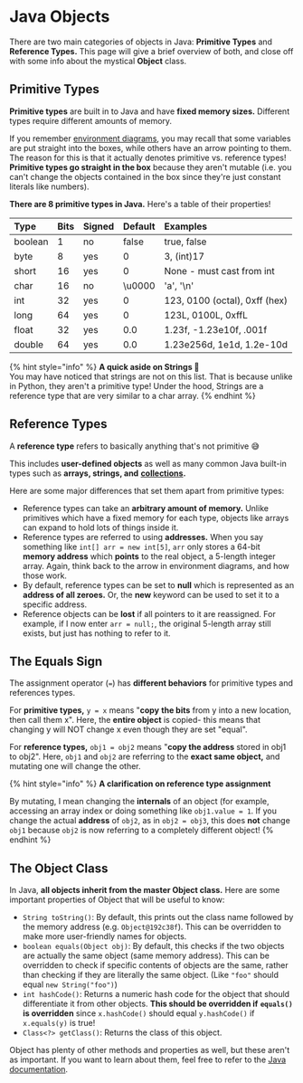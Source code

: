 # Java Objects

There are two main categories of objects in Java: **Primitive Types** and **Reference Types.** This page will give a brief overview of both, and close off with some info about the mystical **Object** class.

## Primitive Types

**Primitive types** are built in to Java and have **fixed memory sizes.** Different types require different amounts of memory.

If you remember [environment diagrams](http://albertwu.org/cs61a/notes/environments), you may recall that some variables are put straight into the boxes, while others have an arrow pointing to them. The reason for this is that it actually denotes primitive vs. reference types! **Primitive types go straight in the box** because they aren't mutable \(i.e. you can't change the objects contained in the box since they're just constant literals like numbers\).

**There are 8 primitive types in Java.** Here's a table of their properties!

| Type | Bits | Signed | Default | Examples |
| :--- | :--- | :--- | :--- | :--- |
| boolean | 1 | no | false | true, false |
| byte | 8 | yes | 0 | 3, \(int\)17 |
| short | 16 | yes | 0 | None - must cast from int |
| char | 16 | no | \u0000 | 'a', '\n' |
| int | 32 | yes | 0 | 123, 0100 \(octal\), 0xff \(hex\) |
| long | 64 | yes | 0 | 123L, 0100L, 0xffL |
| float | 32 | yes | 0.0 | 1.23f, -1.23e10f, .001f |
| double | 64 | yes | 0.0 | 1.23e256d, 1e1d, 1.2e-10d |

{% hint style="info" %}
**A quick aside on Strings 🧵**  
You may have noticed that strings are not on this list. That is because unlike in Python, they aren't a primitive type! Under the hood, Strings are a reference type that are very similar to a char array.
{% endhint %}

## Reference Types

A **reference type** refers to basically anything that's not primitive 😅

This includes **user-defined objects** as well as many common Java built-in types such as **arrays, strings, and** [**collections**](../abstract-data-types/collections/)**.**

Here are some major differences that set them apart from primitive types:

* Reference types can take an **arbitrary amount of memory.** Unlike primitives which have a fixed memory for each type, objects like arrays can expand to hold lots of things inside it.
* Reference types are referred to using **addresses.** When you say something like `int[] arr = new int[5]`, `arr` only stores a 64-bit **memory address** which **points** to the real object, a 5-length integer array. Again, think back to the arrow in environment diagrams, and how those work.
* By default, reference types can be set to **null** which is represented as an **address of all zeroes.** Or, the **new** keyword can be used to set it to a specific address.
* Reference objects can be **lost** if all pointers to it are reassigned. For example, if I now enter `arr = null;`, the original 5-length array still exists, but just has nothing to refer to it.

## The Equals Sign

The assignment operator \(`=`\) has **different behaviors** for primitive types and references types.

For **primitive types,** `y = x` means "**copy** **the bits** from y into a new location, then call them x". Here, the **entire object** is copied- this means that changing y will NOT change x even though they are set "equal".

For **reference types,** `obj1 = obj2` means "**copy the address** stored in obj1 to obj2". Here, `obj1` and `obj2` are referring to the **exact same object,** and mutating one will change the other.

{% hint style="info" %}
**A clarification on reference type assignment**

By mutating, I mean changing the **internals** of an object \(for example, accessing an array index or doing something like `obj1.value = 1`. If you change the actual **address** of `obj2`, as in `obj2 = obj3`, this does **not** change `obj1` because `obj2` is now referring to a completely different object!
{% endhint %}

## The Object Class

In Java, **all objects inherit from the master Object class.** Here are some important properties of Object that will be useful to know:

* `String toString()`: By default, this prints out the class name followed by the memory address \(e.g. `Object@192c38f`\). This can be overridden to make more user-friendly names for objects.
* `boolean equals(Object obj)`: By default, this checks if the two objects are actually the same object \(same memory address\). This can be overridden to check if specific contents of objects are the same, rather than checking if they are literally the same object. \(Like `"foo"` should equal `new String("foo")`\)
* `int hashCode()`: Returns a numeric hash code for the object that should differentiate it from other objects. **This should be overridden if** **`equals()` is overridden** since `x.hashCode()` should equal `y.hashCode()` if `x.equals(y)` is true!
* `Class<?> getClass()`: Returns the class of this object.

Object has plenty of other methods and properties as well, but these aren't as important. If you want to learn about them, feel free to refer to the [Java documentation](https://docs.oracle.com/javase/8/docs/api/java/lang/Object.html).

